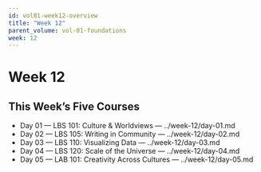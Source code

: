 ```yaml
---
id: vol01-week12-overview
title: "Week 12"
parent_volume: vol-01-foundations
week: 12
---
```


# Week 12

## This Week’s Five Courses
- Day 01 — LBS 101: Culture & Worldviews — ../week-12/day-01.md
- Day 02 — LBS 105: Writing in Community — ../week-12/day-02.md
- Day 03 — LBS 110: Visualizing Data — ../week-12/day-03.md
- Day 04 — LBS 120: Scale of the Universe — ../week-12/day-04.md
- Day 05 — LAB 101: Creativity Across Cultures — ../week-12/day-05.md

